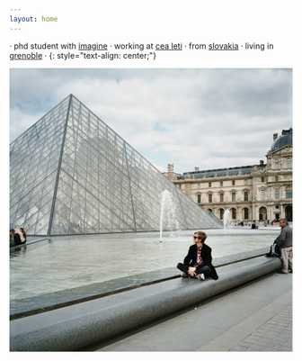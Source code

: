 ```yaml
---
layout: home
---
```


&middot;
phd student with [imagine](https://team.inria.fr/imagine/)
&middot;
working at [cea leti](http://www-leti.cea.fr/en)
&middot;
from [slovakia](https://www.youtube.com/watch?v=C6doVaI8N9c)
&middot;
living in [grenoble](http://2pattes.tiborstanko.sk/)
&middot;
{: style="text-align: center;"}

![me](./assets/me.jpg)